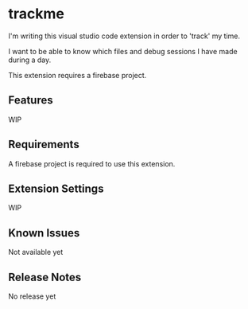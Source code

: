 # trackme

I'm writing this visual studio code extension in order to 'track' my time.

I want to be able to know which files and debug sessions I have made during a day.

This extension requires a firebase project.


## Features

WIP

## Requirements

A firebase project is required to use this extension.

## Extension Settings

WIP

## Known Issues

Not available yet

## Release Notes

No release yet
